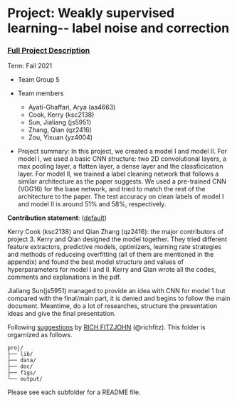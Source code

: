 # Project: Weakly supervised learning-- label noise and correction


### [Full Project Description](doc/project3_desc.md)

Term: Fall 2021

+ Team Group 5
+ Team members
	+ Ayati-Ghaffari, Arya (aa4663)
	+ Cook, Kerry (ksc2138)
	+ Sun, Jialiang (js5951)
	+ Zhang, Qian (qz2416)
	+ Zou, Yixuan (yz4004)

+ Project summary: In this project, we created a model I and model II. For model I, we used a basic CNN structure: two 2D convolutional layers, a max pooling layer, a flatten layer, a dense layer and the classficication layer. For model II, we trained a label cleaning network that follows a similar architecture as the paper suggests. We used a pre-trained CNN (VGG16) for the base network, and tried to match the rest of the architecture to the paper. The test accuracy on clean labels of model I and model II is around 51% and 58%, respectively.
	
**Contribution statement**: ([default](doc/a_note_on_contributions.md)) 

Kerry Cook (ksc2138) and Qian Zhang (qz2416): the major contributors of project 3. Kerry and Qian designed the model together. They tried different feature extractors, predictive models, optimizers, learning rate strategies and methods of reduceing overfitting (all of them are mentioned in the appendix) and found the best model structure and values of hyperparameters for model I and II. Kerry and Qian wrote all the codes, comments and explanations in the pdf.

Jialiang Sun(js5951) managed to provide an idea with CNN for model 1 but compared with the final/main part,  it is denied and begins to follow the main document. Meantime, do a lot of researches, structure the presentation ideas and give the final presentation.

Following [suggestions](http://nicercode.github.io/blog/2013-04-05-projects/) by [RICH FITZJOHN](http://nicercode.github.io/about/#Team) (@richfitz). This folder is orgarnized as follows.

```
proj/
├── lib/
├── data/
├── doc/
├── figs/
└── output/
```

Please see each subfolder for a README file.
